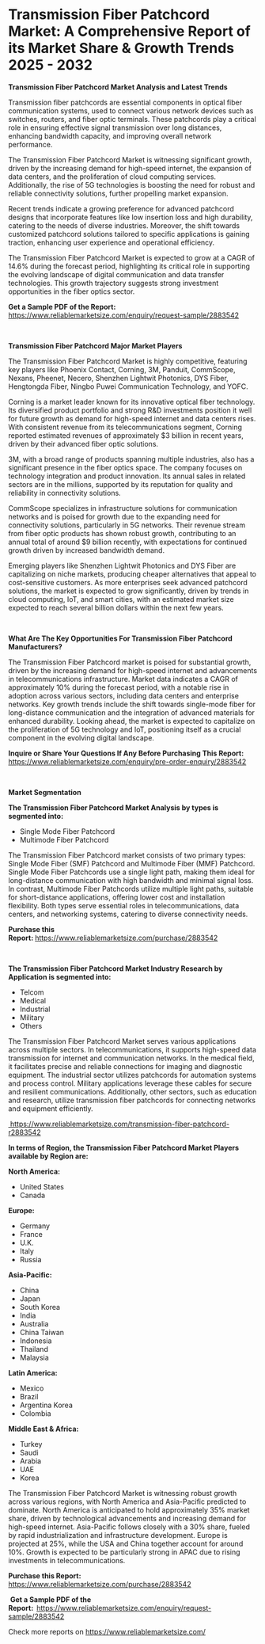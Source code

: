<p><h1>Transmission Fiber Patchcord Market: A Comprehensive Report of its Market Share & Growth Trends 2025 - 2032</h1></p><p><strong>Transmission Fiber Patchcord Market Analysis and Latest Trends</strong></p>
<p><p>Transmission fiber patchcords are essential components in optical fiber communication systems, used to connect various network devices such as switches, routers, and fiber optic terminals. These patchcords play a critical role in ensuring effective signal transmission over long distances, enhancing bandwidth capacity, and improving overall network performance.</p><p>The Transmission Fiber Patchcord Market is witnessing significant growth, driven by the increasing demand for high-speed internet, the expansion of data centers, and the proliferation of cloud computing services. Additionally, the rise of 5G technologies is boosting the need for robust and reliable connectivity solutions, further propelling market expansion. </p><p>Recent trends indicate a growing preference for advanced patchcord designs that incorporate features like low insertion loss and high durability, catering to the needs of diverse industries. Moreover, the shift towards customized patchcord solutions tailored to specific applications is gaining traction, enhancing user experience and operational efficiency. </p><p>The Transmission Fiber Patchcord Market is expected to grow at a CAGR of 14.6% during the forecast period, highlighting its critical role in supporting the evolving landscape of digital communication and data transfer technologies. This growth trajectory suggests strong investment opportunities in the fiber optics sector.</p></p>
<p><strong>Get a Sample PDF of the Report:&nbsp;</strong> <a href="https://www.reliablemarketsize.com/enquiry/request-sample/2883542?utm_campaign=2281&utm_medium=2&utm_source=Github&utm_content=ia&utm_term=13032025&utm_id=transmission-fiber-patchcord">https://www.reliablemarketsize.com/enquiry/request-sample/2883542</a></p>
<p>&nbsp;</p>
<p><strong>Transmission Fiber Patchcord Major Market Players</strong></p>
<p><p>The Transmission Fiber Patchcord Market is highly competitive, featuring key players like Phoenix Contact, Corning, 3M, Panduit, CommScope, Nexans, Pheenet, Necero, Shenzhen Lightwit Photonics, DYS Fiber, Hengtongda Fiber, Ningbo Puwei Communication Technology, and YOFC. </p><p>Corning is a market leader known for its innovative optical fiber technology. Its diversified product portfolio and strong R&D investments position it well for future growth as demand for high-speed internet and data centers rises. With consistent revenue from its telecommunications segment, Corning reported estimated revenues of approximately $3 billion in recent years, driven by their advanced fiber optic solutions.</p><p>3M, with a broad range of products spanning multiple industries, also has a significant presence in the fiber optics space. The company focuses on technology integration and product innovation. Its annual sales in related sectors are in the millions, supported by its reputation for quality and reliability in connectivity solutions.</p><p>CommScope specializes in infrastructure solutions for communication networks and is poised for growth due to the expanding need for connectivity solutions, particularly in 5G networks. Their revenue stream from fiber optic products has shown robust growth, contributing to an annual total of around $9 billion recently, with expectations for continued growth driven by increased bandwidth demand.</p><p>Emerging players like Shenzhen Lightwit Photonics and DYS Fiber are capitalizing on niche markets, producing cheaper alternatives that appeal to cost-sensitive customers. As more enterprises seek advanced patchcord solutions, the market is expected to grow significantly, driven by trends in cloud computing, IoT, and smart cities, with an estimated market size expected to reach several billion dollars within the next few years.</p></p>
<p>&nbsp;</p>
<p><strong>What Are The Key Opportunities For Transmission Fiber Patchcord Manufacturers?</strong></p>
<p><p>The Transmission Fiber Patchcord market is poised for substantial growth, driven by the increasing demand for high-speed internet and advancements in telecommunications infrastructure. Market data indicates a CAGR of approximately 10% during the forecast period, with a notable rise in adoption across various sectors, including data centers and enterprise networks. Key growth trends include the shift towards single-mode fiber for long-distance communication and the integration of advanced materials for enhanced durability. Looking ahead, the market is expected to capitalize on the proliferation of 5G technology and IoT, positioning itself as a crucial component in the evolving digital landscape.</p></p>
<p><strong>Inquire or Share Your Questions If Any Before Purchasing This Report:</strong> <a href="https://www.reliablemarketsize.com/enquiry/pre-order-enquiry/2883542?utm_campaign=2281&utm_medium=2&utm_source=Github&utm_content=ia&utm_term=13032025&utm_id=transmission-fiber-patchcord">https://www.reliablemarketsize.com/enquiry/pre-order-enquiry/2883542</a></p>
<p>&nbsp;</p>
<p><strong>Market Segmentation</strong></p>
<p><strong>The Transmission Fiber Patchcord Market Analysis by types is segmented into:</strong></p>
<p><ul><li>Single Mode Fiber Patchcord</li><li>Multimode Fiber Patchcord</li></ul></p>
<p><p>The Transmission Fiber Patchcord market consists of two primary types: Single Mode Fiber (SMF) Patchcord and Multimode Fiber (MMF) Patchcord. Single Mode Fiber Patchcords use a single light path, making them ideal for long-distance communication with high bandwidth and minimal signal loss. In contrast, Multimode Fiber Patchcords utilize multiple light paths, suitable for short-distance applications, offering lower cost and installation flexibility. Both types serve essential roles in telecommunications, data centers, and networking systems, catering to diverse connectivity needs.</p></p>
<p><strong>Purchase this Report:&nbsp;</strong><a href="https://www.reliablemarketsize.com/purchase/2883542?utm_campaign=2281&utm_medium=2&utm_source=Github&utm_content=ia&utm_term=13032025&utm_id=transmission-fiber-patchcord">https://www.reliablemarketsize.com/purchase/2883542</a></p>
<p>&nbsp;</p>
<p><strong>The Transmission Fiber Patchcord Market Industry Research by Application is segmented into:</strong></p>
<p><ul><li>Telcom</li><li>Medical</li><li>Industrial</li><li>Military</li><li>Others</li></ul></p>
<p><p>The Transmission Fiber Patchcord Market serves various applications across multiple sectors. In telecommunications, it supports high-speed data transmission for internet and communication networks. In the medical field, it facilitates precise and reliable connections for imaging and diagnostic equipment. The industrial sector utilizes patchcords for automation systems and process control. Military applications leverage these cables for secure and resilient communications. Additionally, other sectors, such as education and research, utilize transmission fiber patchcords for connecting networks and equipment efficiently.</p></p>
<p><a href="https://www.reliablemarketsize.com/transmission-fiber-patchcord-r2883542?utm_campaign=2281&utm_medium=2&utm_source=Github&utm_content=ia&utm_term=13032025&utm_id=transmission-fiber-patchcord">&nbsp;https://www.reliablemarketsize.com/transmission-fiber-patchcord-r2883542</a></p>
<p><strong>In terms of Region, the Transmission Fiber Patchcord Market Players available by Region are:</strong></p>
<p>
    <p> <strong> North America: </strong>
        <ul>
            <li>United States</li>
            <li>Canada</li>
        </ul>
        </p> 
    <p> <strong> Europe: </strong>
        <ul>
            <li>Germany</li>
            <li>France</li>
            <li>U.K.</li>
            <li>Italy</li>
            <li>Russia</li>
        </ul>
        </p> 
    <p> <strong> Asia-Pacific: </strong>
        <ul>
            <li>China</li>
            <li>Japan</li>
            <li>South Korea</li>
            <li>India</li>
            <li>Australia</li>
            <li>China Taiwan</li>
            <li>Indonesia</li>
            <li>Thailand</li>
            <li>Malaysia</li>
        </ul>
        </p> 
    <p> <strong> Latin America: </strong>
        <ul>
            <li>Mexico</li>
            <li>Brazil</li>
            <li>Argentina Korea</li>
            <li>Colombia</li>
        </ul>
        </p> 
    <p> <strong> Middle East & Africa: </strong>
        <ul>
            <li>Turkey</li>
            <li>Saudi</li>
            <li>Arabia</li>
            <li>UAE</li>
            <li>Korea</li>
        </ul>
    </p>
    </p>
<p><p>The Transmission Fiber Patchcord Market is witnessing robust growth across various regions, with North America and Asia-Pacific predicted to dominate. North America is anticipated to hold approximately 35% market share, driven by technological advancements and increasing demand for high-speed internet. Asia-Pacific follows closely with a 30% share, fueled by rapid industrialization and infrastructure development. Europe is projected at 25%, while the USA and China together account for around 10%. Growth is expected to be particularly strong in APAC due to rising investments in telecommunications.</p></p>
<p><strong>Purchase this Report: </strong><a href="https://www.reliablemarketsize.com/purchase/2883542?utm_campaign=2281&utm_medium=2&utm_source=Github&utm_content=ia&utm_term=13032025&utm_id=transmission-fiber-patchcord">https://www.reliablemarketsize.com/purchase/2883542</a></p>
<p>&nbsp;<strong>Get a Sample PDF of the Report:&nbsp;&nbsp;</strong><a href="https://www.reliablemarketsize.com/enquiry/request-sample/2883542?utm_campaign=2281&utm_medium=2&utm_source=Github&utm_content=ia&utm_term=13032025&utm_id=transmission-fiber-patchcord">https://www.reliablemarketsize.com/enquiry/request-sample/2883542</a></p>
<p><strong></strong></p>
<p>Check more reports on <a href="https://www.reliablemarketsize.com/?utm_campaign=2281&utm_medium=2&utm_source=Github&utm_content=ia&utm_term=13032025&utm_id=transmission-fiber-patchcord">https://www.reliablemarketsize.com/</a></p>